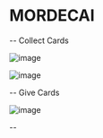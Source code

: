 # MORDECAI


-- Collect Cards

![image](https://github.com/user-attachments/assets/932d73d4-f204-48c1-a78f-c933eef4826e)

![image](https://github.com/user-attachments/assets/ead42c4e-e61c-4875-ab5a-82c7ca3f3278)

-- Give Cards

![image](https://github.com/user-attachments/assets/05aa5299-3204-496c-9c71-0972fef1eee7)

-- 

